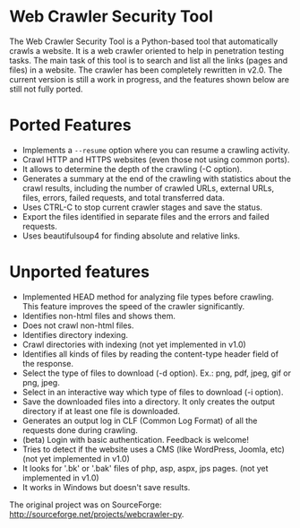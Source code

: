 Web Crawler Security Tool
=========================

The Web Crawler Security Tool is a Python-based tool that automatically crawls a website. It is a web crawler oriented to help in penetration testing tasks. The main task of this tool is to search and list all the links (pages and files) in a website. The crawler has been completely rewritten in v2.0. The current version is still a work in progress, and the features shown below are still not fully ported.


Ported Features
========
* Implements a `--resume` option where you can resume a crawling activity.
* Crawl HTTP and HTTPS websites (even those not using common ports).
* It allows to determine the depth of the crawling (-C <depth> option).
* Generates a summary at the end of the crawling with statistics about the crawl results, including the number of crawled URLs, external URLs, files, errors, failed requests, and total transferred data.
* Uses CTRL-C to stop current crawler stages and save the status.
* Export the files identified in separate files and the errors and failed requests.
* Uses beautifulsoup4 for finding absolute and relative links.
  
Unported features
========
* Implemented HEAD method for analyzing file types before crawling. This feature improves the speed of the crawler significantly.
* Identifies non-html files and shows them.
* Does not crawl non-html files.
* Identifies directory indexing.
* Crawl directories with indexing (not yet implemented in v1.0)
* Identifies all kinds of files by reading the content-type header field of the response.
* Select the type of files to download (-d option). Ex.: png, pdf, jpeg, gif or png, jpeg.
* Select in an interactive way which type of files to download (-i option).
* Save the downloaded files into a directory. It only creates the output directory if at least one file is downloaded.
* Generates an output log in CLF (Common Log Format) of all the requests done during crawling.
* (beta) Login with basic authentication. Feedback is welcome!
* Tries to detect if the website uses a CMS (like WordPress, Joomla, etc) (not yet implemented in v1.0)
* It looks for '.bk' or '.bak' files of php, asp, aspx, jps pages. (not yet implemented in v1.0)
* It works in Windows but doesn't save results.


The original project was on SourceForge: http://sourceforge.net/projects/webcrawler-py.
